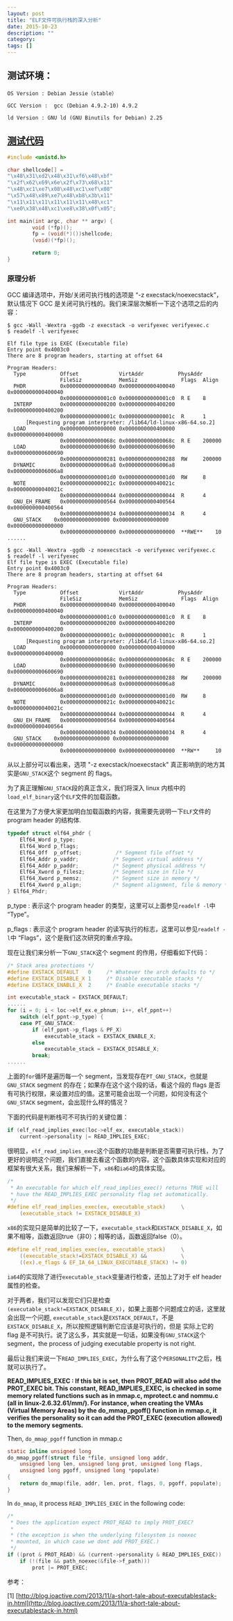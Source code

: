 ```yaml
---
layout: post
title: "ELF文件可执行栈的深入分析"
date: 2015-10-23
description: ""
category: 
tags: []
---
```


## 测试环境：

```
OS Version : Debian Jessie（stable）

GCC Version :  gcc (Debian 4.9.2-10) 4.9.2

ld Version : GNU ld (GNU Binutils for Debian) 2.25
```

## [测试代码](https://github.com/mudongliang/CLanguageReview/blob/master/elf/verifyexec.c)

```c
#include <unistd.h>

char shellcode[] = 
"\x48\x31\xd2\x48\x31\xf6\x48\xbf"
"\x2f\x62\x69\x6e\x2f\x73\x68\x11"
"\x48\xc1\xe7\x08\x48\xc1\xef\x08"
"\x57\x48\x89\xe7\x48\xb8\x3b\x11"
"\x11\x11\x11\x11\x11\x11\x48\xc1"
"\xe0\x38\x48\xc1\xe8\x38\x0f\x05";

int main(int argc, char ** argv) {
        void (*fp)();
        fp = (void(*)())shellcode;
        (void)(*fp)();

        return 0;
}
```

### 原理分析

GCC 编译选项中，开始/关闭可执行栈的选项是 “-z execstack/noexecstack”，默认情况下 GCC 是关闭可执行栈的。我们来深层次解析一下这个选项之后的内容：

```
$ gcc -Wall -Wextra -ggdb -z execstack -o verifyexec verifyexec.c
$ readelf -l verifyexec

Elf file type is EXEC (Executable file)
Entry point 0x4003c0
There are 8 program headers, starting at offset 64

Program Headers:
  Type           Offset             VirtAddr           PhysAddr
                 FileSiz            MemSiz              Flags  Align
  PHDR           0x0000000000000040 0x0000000000400040 0x0000000000400040
                 0x00000000000001c0 0x00000000000001c0  R E    8
  INTERP         0x0000000000000200 0x0000000000400200 0x0000000000400200
                 0x000000000000001c 0x000000000000001c  R      1
      [Requesting program interpreter: /lib64/ld-linux-x86-64.so.2]
  LOAD           0x0000000000000000 0x0000000000400000 0x0000000000400000
                 0x000000000000068c 0x000000000000068c  R E    200000
  LOAD           0x0000000000000690 0x0000000000600690 0x0000000000600690
                 0x0000000000000281 0x0000000000000288  RW     200000
  DYNAMIC        0x00000000000006a8 0x00000000006006a8 0x00000000006006a8
                 0x00000000000001d0 0x00000000000001d0  RW     8
  NOTE           0x000000000000021c 0x000000000040021c 0x000000000040021c
                 0x0000000000000044 0x0000000000000044  R      4
  GNU_EH_FRAME   0x0000000000000564 0x0000000000400564 0x0000000000400564
                 0x0000000000000034 0x0000000000000034  R      4
  GNU_STACK    0x0000000000000000 0x0000000000000000 0x0000000000000000
                 0x0000000000000000 0x0000000000000000  **RWE**    10
...... 

$ gcc -Wall -Wextra -ggdb -z noexecstack -o verifyexec verifyexec.c
$ readelf -l verifyexec
Elf file type is EXEC (Executable file)
Entry point 0x4003c0
There are 8 program headers, starting at offset 64

Program Headers:
  Type           Offset             VirtAddr           PhysAddr
                 FileSiz            MemSiz              Flags  Align
  PHDR           0x0000000000000040 0x0000000000400040 0x0000000000400040
                 0x00000000000001c0 0x00000000000001c0  R E    8
  INTERP         0x0000000000000200 0x0000000000400200 0x0000000000400200
                 0x000000000000001c 0x000000000000001c  R      1
      [Requesting program interpreter: /lib64/ld-linux-x86-64.so.2]
  LOAD           0x0000000000000000 0x0000000000400000 0x0000000000400000
                 0x000000000000068c 0x000000000000068c  R E    200000
  LOAD           0x0000000000000690 0x0000000000600690 0x0000000000600690
                 0x0000000000000281 0x0000000000000288  RW     200000
  DYNAMIC        0x00000000000006a8 0x00000000006006a8 0x00000000006006a8
                 0x00000000000001d0 0x00000000000001d0  RW     8
  NOTE           0x000000000000021c 0x000000000040021c 0x000000000040021c
                 0x0000000000000044 0x0000000000000044  R      4
  GNU_EH_FRAME   0x0000000000000564 0x0000000000400564 0x0000000000400564
                 0x0000000000000034 0x0000000000000034  R      4
  GNU_STACK    0x0000000000000000 0x0000000000000000 0x0000000000000000
                 0x0000000000000000 0x0000000000000000  **RW**     10
```

从以上部分可以看出来，选项 "-z execstack/noexecstack" 真正影响到的地方其实是`GNU_STACK`这个 segment 的 flags。

为了真正理解`GNU_STACK`段的真正含义，我们将深入 linux 内核中的`load_elf_binary`这个`ELF`文件的加载函数。

在这里为了方便大家更加明白加载函数的内容，我需要先说明一下`ELF`文件的 program header 的结构体.

```c
typedef struct elf64_phdr {
    Elf64_Word p_type;
    Elf64_Word p_flags;
    Elf64_Off  p_offset;           /* Segment file offset */
    Elf64_Addr p_vaddr;           /* Segment virtual address */
    Elf64_Addr p_paddr;           /* Segment physical address */
    Elf64_Xword p_filesz;         /* Segment size in file */
    Elf64_Xword p_memsz;          /* Segment size in memory */
    Elf64_Xword p_align;          /* Segment alignment, file & memory */
} Elf64_Phdr;
```

p_type : 表示这个 program header 的类型，这里可以上面参见`readelf -l`中 “Type”。

p_flags : 表示这个 program header 的读写执行的标志，这里可以参见`readelf -l`中 “Flags”，这个是我们这次研究的重点字段。

现在让我们来分析一下`GNU_STACK`这个 segment 的作用，仔细看如下代码：

```c
/* Stack area protections */
#define EXSTACK_DEFAULT   0     /* Whatever the arch defaults to */
#define EXSTACK_DISABLE_X 1     /* Disable executable stacks */
#define EXSTACK_ENABLE_X  2     /* Enable executable stacks */

int executable_stack = EXSTACK_DEFAULT;
......
for (i = 0; i < loc->elf_ex.e_phnum; i++, elf_ppnt++)
    switch (elf_ppnt->p_type) {
    case PT_GNU_STACK:
        if (elf_ppnt->p_flags & PF_X)
            executable_stack = EXSTACK_ENABLE_X;
        else
            executable_stack = EXSTACK_DISABLE_X;
        break;
......
```

上面的`for`循环是遍历每一个 segment，当发现存在`PT_GNU_STACK`，也就是`GNU_STACK` segment 的存在；如果存在这个这个段的话，看这个段的 flags 是否有可执行权限，来设置对应的值。这里可能会出现一个问题，如何没有这个`GNU_STACK` segment，会出现什么样的情况？

下面的代码是判断栈可不可执行的关键位置：

```c
if (elf_read_implies_exec(loc->elf_ex, executable_stack))
    current->personality |= READ_IMPLIES_EXEC;
```

很明显，`elf_read_implies_exec`这个函数的功能是判断是否需要可执行栈，为了更好的说明这个问题，我们直接去看这个函数的内容。这个函数具体实现和对应的框架有很大关系，我们来解析一下，`x86`和`ia64`的具体实现。

```c
/*
 * An executable for which elf_read_implies_exec() returns TRUE will
 * have the READ_IMPLIES_EXEC personality flag set automatically.
 */
#define elf_read_implies_exec(ex, executable_stack)     \
    (executable_stack != EXSTACK_DISABLE_X)
```

`x86`的实现只是简单的比较了一下，`executable_stack`和`EXSTACK_DISABLE_X`，如果不相等，函数返回true（非0）；相等的话，函数返回false（0）。

```c
#define elf_read_implies_exec(ex, executable_stack)     \
    ((executable_stack!=EXSTACK_DISABLE_X) &&           \
    ((ex).e_flags & EF_IA_64_LINUX_EXECUTABLE_STACK) != 0)
```

`ia64`的实现除了进行`executable_stack`变量进行检查，还加上了对于 elf header 属性的检查。

对于两者，我们可以发现它们只是检查 `(executable_stack!=EXSTACK_DISABLE_X)`，如果上面那个问题成立的话，这里就会出现一个问题, `executable_stack`是`EXSTACK_DEFAULT`，不是`EXSTACK_DISABLE_X`，所以按照逻辑判断它应该是可执行的，但是 实际上它的 flag 是不可执行。说了这么多，其实就是一句话，如果没有`GNU_STACK`这个 segment，the process of judging executable property is not right.

最后让我们来说一下`READ_IMPLIES_EXEC`，为什么有了这个`PERSONALITY`之后，栈就可以执行了。

**READ_IMPLIES_EXEC : If this bit is set, then PROT_READ will also add the PROT_EXEC bit. This constant, READ_IMPLIES_EXEC, is checked in some memory related functions such as in mmap.c, mprotect.c and nommu.c (all in linux-2.6.32.61/mm/). For instance, when creating the VMAs (Virtual Memory Areas) by the do_mmap_pgoff() function in mmap.c, it verifies the personality so it can add the PROT_EXEC (execution allowed) to the memory segments.**

Then, `do_mmap_pgoff` function in mmap.c

```c
static inline unsigned long
do_mmap_pgoff(struct file *file, unsigned long addr,
    unsigned long len, unsigned long prot, unsigned long flags,
    unsigned long pgoff, unsigned long *populate)
{
    return do_mmap(file, addr, len, prot, flags, 0, pgoff, populate);
}
```

In `do_mmap`, it process `READ_IMPLIES_EXEC` in the following code:

```c
/*
 * Does the application expect PROT_READ to imply PROT_EXEC?
 *
 * (the exception is when the underlying filesystem is noexec
 * mounted, in which case we dont add PROT_EXEC.)
 */
if ((prot & PROT_READ) && (current->personality & READ_IMPLIES_EXEC))
    if (!(file && path_noexec(&file->f_path)))
        prot |= PROT_EXEC;
```
参考：

[1] [http://blog.ioactive.com/2013/11/a-short-tale-about-executablestack-in.html](http://blog.ioactive.com/2013/11/a-short-tale-about-executablestack-in.html)
